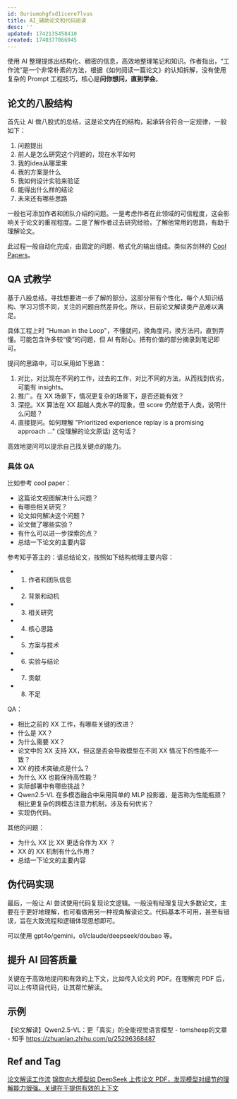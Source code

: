 ```yaml
---
id: 8uriumohgfxd1icere7lvus
title: AI_辅助论文和代码阅读
desc: ''
updated: 1742135458410
created: 1740377066945
---
```


使用 AI 整理提炼出结构化、稠密的信息，高效地整理笔记和知识。作者指出，“工作流”是一个非常朴素的方法，根据《如何阅读一篇论文》的认知拆解，没有使用复杂的 Prompt 工程技巧，核心是**问你想问，直到学会**。

## 论文的八股结构

首先让 AI 做八股式的总结，这是论文内在的结构，起承转合符合一定规律，一般如下：
1. 问题提出
2. 前人是怎么研究这个问题的，现在水平如何
3. 我的idea从哪里来
4. 我的方案是什么
5. 我如何设计实验来验证
6. 能得出什么样的结论
7. 未来还有哪些思路

一般也可添加作者和团队介绍的问题。一是考虑作者在此领域的可信程度，这会影响关于论文的重视程度。二是了解作者过去研究经验，了解他常用的思路，有助于理解论文。

此过程一般自动化完成，由固定的问题、格式化的输出组成。类似苏剑林的 [Cool Papers](https://papers.cool/)。

## QA 式教学

基于八股总结，寻找想要进一步了解的部分。这部分带有个性化，每个人知识结构、学习习惯不同，关注的问题自然差异化。所以，目前论文解读类产品难以满足。

具体工程上时 "Human in the Loop"，不懂就问，换角度问，换方法问，直到弄懂。可能包含许多较“傻”的问题，但 AI 有耐心。把有价值的部分摘录到笔记即可。

提问的思路中，可以采用如下思路：
1. 对比，对比现在不同的工作，过去的工作，对比不同的方法，从而找到优劣，可能有 insights。
2. 推广。在 XX 场景下，情况更复杂的场景下，是否还能有效？
3. 深挖。XX 算法在 XX 超越人类水平的现象，但 score 仍然低于人类，说明什么问题？
4. 直接提问。如何理解 "Prioritized experience replay is a promising approach ..." (没理解的论文原话) 这句话？

高效地提问可以提示自己找关键点的能力。

### 具体 QA

比如参考 cool paper：
- 这篇论文视图解决什么问题？
- 有哪些相关研究？
- 论文如何解决这个问题？
- 论文做了哪些实验？
- 有什么可以进一步探索的点？
- 总结一下论文的主要内容

参考知乎答主的：请总结论文，按照如下结构梳理主要内容：
- 1. 作者和团队信息
- 2. 背景和动机
- 3. 相关研究
- 4. 核心思路
- 5. 方案与技术
- 6. 实验与结论
- 7. 贡献
- 8. 不足

QA：
- 相比之前的 XX 工作，有哪些关键的改进？
- 什么是 XX？
- 为什么需要 XX？
- 论文中的 XX 支持 XX，但这是否会导致模型在不同 XX 情况下的性能不一致？
- XX 的技术突破点是什么？
- 为什么 XX 也能保持高性能？
- 实际部署中有哪些挑战？
- Qwen2.5-VL 在多模态融合中采用简单的 MLP 投影器，是否称为性能瓶颈？相比更复杂的跨模态注意力机制，涉及有何优劣？
- 实现伪代码。




其他的问题：
- 为什么 XX 比 XX 更适合作为 XX ？
- XX 的 XX 机制有什么作用？
- 总结一下论文的主要内容

## 伪代码实现

最后，一般让 AI 尝试使用代码复现论文逻辑。一般没有经理复现大多数论文，主要在于更好地理解，也可看做用另一种视角解读论文。代码基本不可用，甚至有错误，旨在大致流程和逻辑体现思想即可。

可以使用 gpt4o/gemini，o1/claude/deepseek/doubao 等。

## 提升 AI 回答质量

关键在于高效地提问和有效的上下文，比如传入论文的 PDF。在理解完 PDF 后，可以上传项目代码，让其帮忙解读。

## 示例

【论文解读】Qwen2.5-VL：更「真实」的全能视觉语言模型 - tomsheep的文章 - 知乎
https://zhuanlan.zhihu.com/p/25296368487


## Ref and Tag
[论文解读工作流](https://zhuanlan.zhihu.com/p/16619370854)
[锦恢向大模型如 DeepSeek 上传论文 PDF，发现模型对细节的理解能力很强。关键在于提供有效的上下文](https://www.zhihu.com/pin/1875019045138489344)